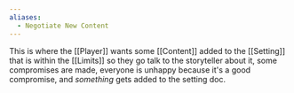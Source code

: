 ```yaml
---
aliases:
  - Negotiate New Content
---
```

This is where the [[Player]] wants some [[Content]] added to the [[Setting]] that is within the [[Limits]] so they go talk to the storyteller about it, some compromises are made, everyone is unhappy because it's a good compromise, and *something* gets added to the setting doc.
